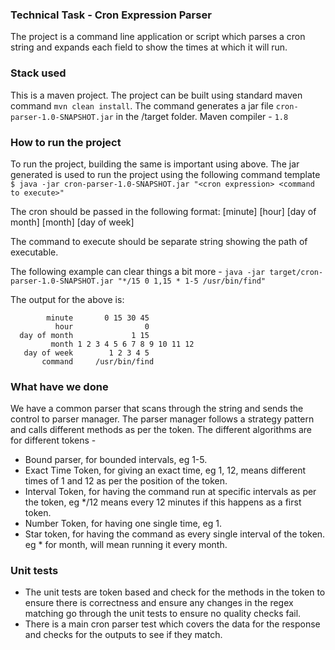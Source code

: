 ### Technical Task - Cron Expression Parser

The project is a command line application or script which parses a cron string and expands each field
to show the times at which it will run.

### Stack used
This is a maven project.
The project can be built using standard maven command `mvn clean install`. The command generates a jar file `cron-parser-1.0-SNAPSHOT.jar` in the /target folder.
Maven compiler - `1.8`

### How to run the project 

To run the project, building the same is important using above. The jar generated is used to run the project using the following command template 
`$ java -jar cron-parser-1.0-SNAPSHOT.jar "<cron expression> <command to execute>"`

The cron should be passed in the following format: [minute] [hour] [day of month] [month] [day of week]

The command to execute should be separate string showing the path of executable. 

The following example can clear things a bit more - 
`java -jar target/cron-parser-1.0-SNAPSHOT.jar "*/15 0 1,15 * 1-5 /usr/bin/find"`

The output for the above is:
```
        minute       0 15 30 45  
          hour                0  
  day of month             1 15  
         month 1 2 3 4 5 6 7 8 9 10 11 12  
   day of week        1 2 3 4 5  
       command     /usr/bin/find
```

### What have we done 

We have a common parser that scans through the string and sends the control to parser manager. The parser manager follows a strategy pattern and calls different methods as per the token.
The different algorithms are for different tokens - 
- Bound parser, for bounded intervals, eg 1-5.
- Exact Time Token, for giving an exact time, eg 1, 12, means different times of 1 and 12 as per the position of the token.
- Interval Token, for having the command run at specific intervals as per the token, eg */12 means every 12 minutes if this happens as a first token.
- Number Token, for having one single time, eg 1.
- Star token, for having the command as every single interval of the token. eg * for month, will mean running it every month.

### Unit tests

- The unit tests are token based and check for the methods in the token to ensure there is correctness and ensure any changes in the regex matching go through the unit tests to ensure no quality checks fail.
- There is a main cron parser test which covers the data for the response and checks for the outputs to see if they match.

